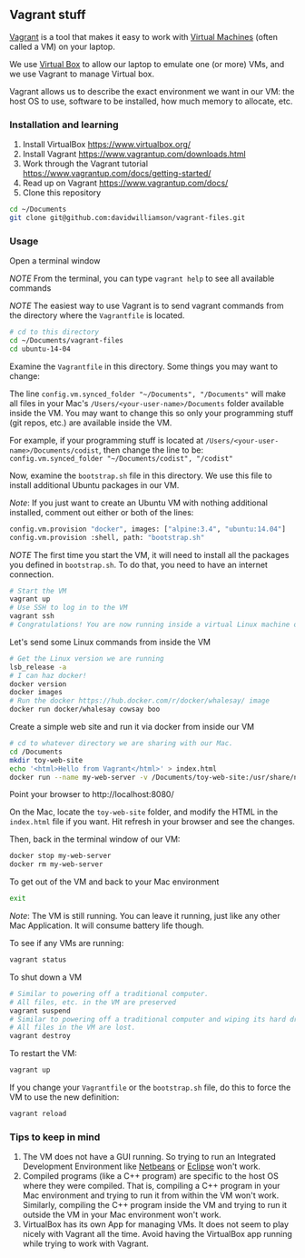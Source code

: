 ## Vagrant stuff
[Vagrant](https://www.vagrantup.com) is a tool that makes it easy to work with [Virtual Machines](https://en.wikipedia.org/wiki/Virtual_machine) (often called a VM) on your laptop.

We use [Virtual Box](https://www.virtualbox.org/) to allow our laptop to emulate one (or more) VMs, and we use Vagrant to manage Virtual box.

Vagrant allows us to describe the exact environment we want in our VM: the host OS to use, software to be installed, how much memory to allocate, etc.

### Installation and learning
1. Install VirtualBox https://www.virtualbox.org/
2. Install Vagrant https://www.vagrantup.com/downloads.html
3. Work through the Vagrant tutorial https://www.vagrantup.com/docs/getting-started/
4. Read up on Vagrant https://www.vagrantup.com/docs/
5. Clone this repository
```bash
cd ~/Documents
git clone git@github.com:davidwilliamson/vagrant-files.git
```

### Usage
Open a terminal window

*NOTE* From the terminal, you can type `vagrant help` to see all available commands

*NOTE* The easiest way to use Vagrant is to send vagrant commands from the directory where the `Vagrantfile` is located.

```bash
# cd to this directory
cd ~/Documents/vagrant-files
cd ubuntu-14-04
```
Examine the `Vagrantfile` in this directory. Some things you may want to change:

The line `config.vm.synced_folder "~/Documents", "/Documents"` will make all files in your Mac's `/Users/<your-user-name>/Documents` folder available inside the VM. You may want to change this so only your programming stuff (git repos, etc.) are available inside the VM.

For example, if your programming stuff is located at `/Users/<your-user-name>/Documents/codist`,
then change the line to be: `config.vm.synced_folder "~/Documents/codist", "/codist"`

Now, examine the `bootstrap.sh` file in this directory. We use this file to install additional
Ubuntu packages in our VM.

*Note*: If you just want to create an Ubuntu VM with nothing additional installed, comment out either or both of the lines:
```bash
config.vm.provision "docker", images: ["alpine:3.4", "ubuntu:14.04"]
config.vm.provision :shell, path: "bootstrap.sh"
```

*NOTE* The first time you start the VM, it will need to install all the packages you defined in `bootstrap.sh`. To do that, you need to have an internet connection.

```bash
# Start the VM
vagrant up
# Use SSH to log in to the VM
vagrant ssh
# Congratulations! You are now running inside a virtual Linux machine on your mac.
```
Let's send some Linux commands from inside the VM
```bash
# Get the Linux version we are running
lsb_release -a
# I can haz docker!
docker version
docker images
# Run the docker https://hub.docker.com/r/docker/whalesay/ image
docker run docker/whalesay cowsay boo
```
Create a simple web site and run it via docker from inside our VM
```bash
# cd to whatever directory we are sharing with our Mac.
cd /Documents
mkdir toy-web-site
echo '<html>Hello from Vagrant</html>' > index.html
docker run --name my-web-server -v /Documents/toy-web-site:/usr/share/nginx/html:ro -p 80:80 -d nginx
```
Point your browser to http://localhost:8080/

On the Mac, locate the `toy-web-site` folder, and modify the HTML in the `index.html` file if you want. Hit refresh in your browser and see the changes.

Then, back in the terminal window of our VM:
```bash
docker stop my-web-server
docker rm my-web-server
```
To get out of the VM and back to your Mac environment
```bash
exit
```
*Note*: The VM is still running. You can leave it running, just like any other Mac Application. It will consume battery life though.

To see if any VMs are running:
```bash
vagrant status
```
To shut down a VM
```bash
# Similar to powering off a traditional computer.
# All files, etc. in the VM are preserved
vagrant suspend
# Similar to powering off a traditional computer and wiping its hard drive.
# All files in the VM are lost.
vagrant destroy
```
To restart the VM:
```bash
vagrant up
```
If you change your `Vagrantfile` or the `bootstrap.sh` file, do this to force the VM to use the new definition:
```bash
vagrant reload
```

### Tips to keep in mind
1. The VM does not have a GUI running. So trying to run an Integrated Development Environment like [Netbeans](https://netbeans.org/) or [Eclipse](http://www.eclipse.org/) won't work.
2. Compiled programs (like a C++ program) are specific to the host OS where they were compiled. That is, compiling a C++ program in your Mac environment and trying to run it from within the VM won't work. Similarly, compiling the C++ program inside the VM and trying to run it outside the VM in your Mac environment won't work.
3. VirtualBox has its own App for managing VMs. It does not seem to play nicely with Vagrant all the time. Avoid having the VirtualBox app running while trying to work with Vagrant.
